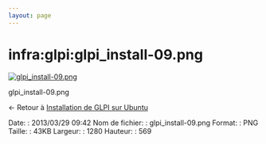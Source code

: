 ```yaml
---
layout: page
---
```


infra:glpi:glpi\_install-09.png
===============================

[![glpi\_install-09.png](../..//assets/media/infra/glpi/glpi_install-09.png@cache=&w=900&h=400 "glpi_install-09.png")](../..//assets/media/infra/glpi/glpi_install-09.png@cache= "Afficher le fichier original")

glpi\_install-09.png

← Retour à [Installation de GLPI sur
Ubuntu](../../../infra/glpi/glpi-ubuntu-install.html "infra:glpi:glpi-ubuntu-install")

Date:
:   2013/03/29 09:42
Nom de fichier:
:   glpi\_install-09.png
Format:
:   PNG
Taille:
:   43KB
Largeur:
:   1280
Hauteur:
:   569

